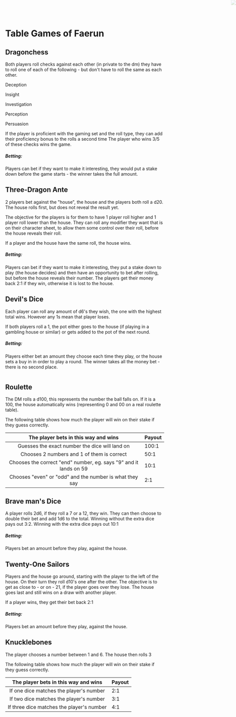 <img 
  src='https://i.pinimg.com/originals/92/fc/cc/92fccc7e5872da7d6f16ccf2932f604d.png' 
  style='position:absolute; top:0px; right:0px;opacity: 0.2'/>

# Table Games of Faerun
## Dragonchess
Both players roll checks against each other (in private to the dm) they have to roll one of each of the following - but don't have to roll the same as each other.

Deception

Insight

Investigation

Perception

Persuasion

If the player is proficient with the gaming set and the roll type, they can add their proficiency bonus to the rolls a second time
The player who wins 3/5 of these checks wins the game.
 
##### Betting: 
Players can bet if they want to make it interesting, they would put a stake down before the game starts - the winner takes the full amount.
 
## Three-Dragon Ante
2 players bet against the "house", the house and the players both roll a d20. The house rolls first, but does not reveal the result yet.

The objective for the players is for them to have 1 player roll higher and 1 player roll lower than the house. They can roll any modifier they want that is on their character sheet, to allow them some control over their roll, before the house reveals their roll.
 
If a player and the house have the same roll, the house wins.
 
##### Betting: 
Players can bet if they want to make it interesting, they put a stake down to play (the house decides) and then have an opportunity to bet after rolling, but before the house reveals their number. The players get their money back 2:1 if they win, otherwise it is lost to the house.
 
## Devil's Dice
Each player can roll any amount of d6's they wish, the one with the highest total wins. However any 1s mean that player loses.

If both players roll a 1, the pot either goes to the house (if playing in a gambling house or similar) or gets added to the pot of the next round.
 
##### Betting: 
Players either bet an amount they choose each time they play, or the house sets a buy in in order to play a round. The winner takes all the money bet - there is no second place.
 
 ```
 ```
 
## Roulette
The DM rolls a d100, this represents the number the ball falls on. If it is a 100, the house automatically wins (representing 0 and 00 on a real roulette table).
 
The following table shows how much the player will win on their stake if they guess correctly.

| The player bets in this way and wins | Payout |
|:----:|:-------------|
| Guesses the exact number the dice will land on  | 100:1 |
| Chooses 2 numbers and 1 of them is correct  | 50:1 |
| Chooses the correct "end" number, eg. says "9" and it lands on 59 | 10:1 |
| Chooses "even" or "odd" and the number is what they say | 2:1 |
	
## Brave man's Dice
A player rolls 2d6, if they roll a 7 or a 12, they win. They can then choose to double their bet and add 1d6 to the total.
Winning without the extra dice pays out 3:2.
Winning with the extra dice pays out 10:1
 
##### Betting: 
Players bet an amount before they play, against the house.
 
## Twenty-One Sailors
Players and the house go around, starting with the player to the left of the house. On their turn they roll d10's one after the other. The objective is to get as close to - or on - 21, if the player goes over they lose. The house goes last and still wins on a draw with another player.
 
If a player wins, they get their bet back 2:1
 
##### Betting: 
Players bet an amount before they play, against the house.
 
## Knucklebones
The player chooses a number between 1 and 6. The house then rolls 3

The following table shows how much the player will win on their stake if they guess correctly.

| The player bets in this way and wins | Payout |
|:----:|:-------------|
| If one dice matches the player's number  | 2:1 |
| If two dice matches the player's number  | 3:1 |
| If three dice matches the player's number | 4:1 |

